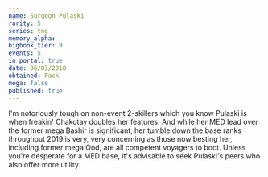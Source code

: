 ```yaml
---
name: Surgeon Pulaski
rarity: 5
series: tng
memory_alpha:
bigbook_tier: 9
events: 5
in_portal: true
date: 06/03/2018
obtained: Pack
mega: false
published: true
---
```


I'm notoriously tough on non-event 2-skillers which you know Pulaski is when freakin' Chakotay doubles her features. And while her MED lead over the former mega Bashir is significant, her tumble down the base ranks throughout 2019 is very, very concerning as those now besting her, including former mega Qod, are all competent voyagers to boot. Unless you're desperate for a MED base, it's advisable to seek Pulaski's peers who also offer more utility.
